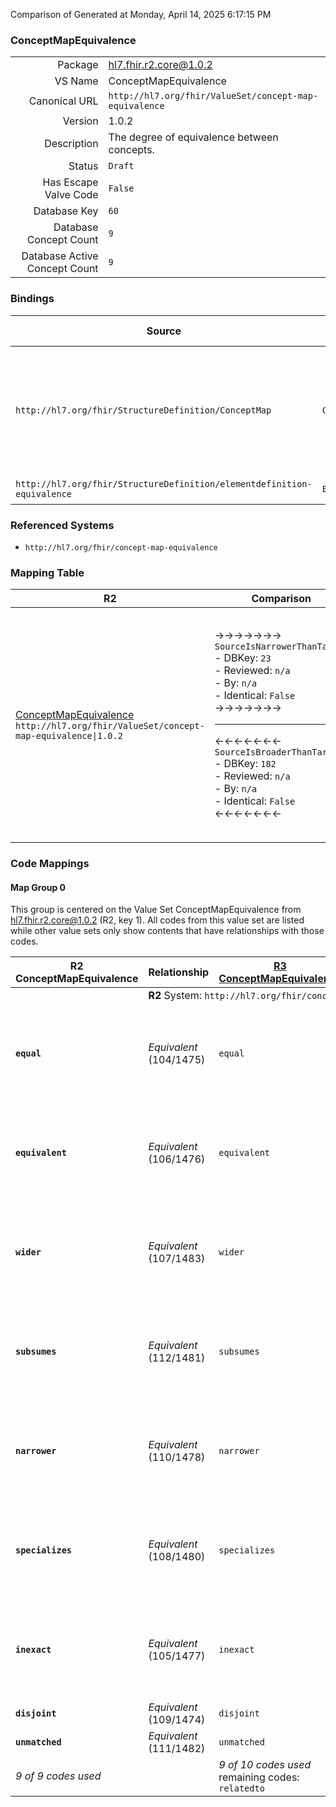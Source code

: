 Comparison of 
Generated at Monday, April 14, 2025 6:17:15 PM

### ConceptMapEquivalence

|      |     |
| ---: | --- |
| Package | hl7.fhir.r2.core@1.0.2 |
| VS Name | ConceptMapEquivalence |
| Canonical URL | `http://hl7.org/fhir/ValueSet/concept-map-equivalence` |
| Version | 1.0.2 |
| Description | The degree of equivalence between concepts. |
| Status | `Draft` |
| Has Escape Valve Code | `False` |
| Database Key | `60` |
| Database Concept Count | `9` |
| Database Active Concept Count | `9` |
### Bindings

| Source | Element | Binding | Strength | Element Short |
| ------ | ------- | ------- | -------- | ------------- |
| `http://hl7.org/fhir/StructureDefinition/ConceptMap` | `ConceptMap.element.target.equivalence` | `http://hl7.org/fhir/ValueSet/concept-map-equivalence` | `Required` | equivalent \| equal \| wider \| subsumes \| narrower \| specializes \| inexact \| unmatched \| disjoint |
| `http://hl7.org/fhir/StructureDefinition/elementdefinition-equivalence` | `Extension.valueCode` | `http://hl7.org/fhir/ValueSet/concept-map-equivalence` | `Required` | Value of extension |

### Referenced Systems

* `http://hl7.org/fhir/concept-map-equivalence`
### Mapping Table

| R2 | Comparison | R3 | Comparison | R4 | Comparison | R4B | Comparison | R5
| --- | --- | --- | --- | --- | --- | --- | --- | ---
| [ConceptMapEquivalence](/docs/R2/ValueSets/ConceptMapEquivalence.md)<br/> `http://hl7.org/fhir/ValueSet/concept-map-equivalence\|1.0.2` | →→→→→→→<br/>`SourceIsNarrowerThanTarget`<br/>- DBKey: `23`<br/>- Reviewed: `n/a`<br/>- By: `n/a`<br/>- Identical: `False`<br/>→→→→→→→<hr/>←←←←←←←<br/>`SourceIsBroaderThanTarget`<br/>- DBKey: `182`<br/>- Reviewed: `n/a`<br/>- By: `n/a`<br/>- Identical: `False`<br/>←←←←←←←| [ConceptMapEquivalence](/docs/R3/ValueSets/ConceptMapEquivalence.md)<br/> `http://hl7.org/fhir/ValueSet/concept-map-equivalence\|3.0.2` | →→→→→→→<br/>`Equivalent`<br/>- DBKey: `349`<br/>- Reviewed: `n/a`<br/>- By: `n/a`<br/>- Identical: `True`<br/>→→→→→→→<hr/>←←←←←←←<br/>`Equivalent`<br/>- DBKey: `572`<br/>- Reviewed: `n/a`<br/>- By: `n/a`<br/>- Identical: `True`<br/>←←←←←←←| [ConceptMapEquivalence](/docs/R4/ValueSets/ConceptMapEquivalence.md)<br/> `http://hl7.org/fhir/ValueSet/concept-map-equivalence\|4.0.1` | →→→→→→→<br/>`Equivalent`<br/>- DBKey: `1429`<br/>- Reviewed: `n/a`<br/>- By: `n/a`<br/>- Identical: `False`<br/>→→→→→→→<hr/>←←←←←←←<br/>`Equivalent`<br/>- DBKey: `1430`<br/>- Reviewed: `n/a`<br/>- By: `n/a`<br/>- Identical: `False`<br/>←←←←←←←| [ConceptMapEquivalence](/docs/R4B/ValueSets/ConceptMapEquivalence.md)<br/> `http://hl7.org/fhir/ValueSet/concept-map-equivalence\|4.3.0` | →→→→→→→<br/>`RelatedTo`<br/>- DBKey: `797`<br/>- Reviewed: `n/a`<br/>- By: `n/a`<br/>- Identical: `False`<br/>→→→→→→→<hr/>←←←←←←←<br/>`SourceIsNarrowerThanTarget`<br/>- DBKey: `1058`<br/>- Reviewed: `n/a`<br/>- By: `n/a`<br/>- Identical: `False`<br/>←←←←←←←| [ConceptMapRelationship](/docs/R5/ValueSets/ConceptMapRelationship.md)<br/> `http://hl7.org/fhir/ValueSet/concept-map-relationship\|5.0.0` 

### Code Mappings


#### Map Group 0

This group is centered on the Value Set ConceptMapEquivalence from hl7.fhir.r2.core@1.0.2 (R2, key 1).
All codes from this value set are listed while other value sets only show contents that have relationships with those codes.

| R2 ConceptMapEquivalence| Relationship | [R3 ConceptMapEquivalence](/docs/R3/ValueSets/ConceptMapEquivalence.md)| Relationship | [R4 ConceptMapEquivalence](/docs/R4/ValueSets/ConceptMapEquivalence.md)| Relationship | [R4B ConceptMapEquivalence](/docs/R4B/ValueSets/ConceptMapEquivalence.md)| Relationship | [R5 ConceptMapRelationship](/docs/R5/ValueSets/ConceptMapRelationship.md)
| --- | --- | --- | --- | --- | --- | --- | --- | ---
| <td colspan="8">**R2** System: `http://hl7.org/fhir/concept-map-equivalence`
| **`equal`**| _Equivalent_ <br/>(104/1475)| `equal`| _Equivalent_ <br/>(3008/5216)| `equal`| _Equivalent_ <br/>(14716/14717)| `equal`| →→→→ _SourceIsBroaderThanTarget_ →→→→ <br/>(7544)<hr/>←←←← __ ←←←← <br/>() | `equivalent`
| **`equivalent`**| _Equivalent_ <br/>(106/1476)| `equivalent`| _Equivalent_ <br/>(3010/5218)| `equivalent`| _Equivalent_ <br/>(14714/14715)| `equivalent`| →→→→ _SourceIsBroaderThanTarget_ →→→→ <br/>(7546)<hr/>←←←← _Equivalent_ ←←←← <br/>(9813) | `equivalent`
| **`wider`**| _Equivalent_ <br/>(107/1483)| `wider`| _Equivalent_ <br/>(3011/5219)| `wider`| _Equivalent_ <br/>(14718/14719)| `wider`| →→→→ _SourceIsBroaderThanTarget_ →→→→ <br/>(7547)<hr/>←←←← _Equivalent_ ←←←← <br/>(9816) | `source-is-narrower-than-target`
| **`subsumes`**| _Equivalent_ <br/>(112/1481)| `subsumes`| _Equivalent_ <br/>(3017/5225)| `subsumes`| _Equivalent_ <br/>(14720/14721)| `subsumes`| →→→→ _SourceIsNarrowerThanTarget_ →→→→ <br/>(7553)<hr/>←←←← __ ←←←← <br/>() | `source-is-broader-than-target`
| **`narrower`**| _Equivalent_ <br/>(110/1478)| `narrower`| _Equivalent_ <br/>(3014/5222)| `narrower`| _Equivalent_ <br/>(14722/14723)| `narrower`| →→→→ _SourceIsBroaderThanTarget_ →→→→ <br/>(7550)<hr/>←←←← _Equivalent_ ←←←← <br/>(9817) | `source-is-broader-than-target`
| **`specializes`**| _Equivalent_ <br/>(108/1480)| `specializes`| _Equivalent_ <br/>(3012/5220)| `specializes`| _Equivalent_ <br/>(14724/14725)| `specializes`| →→→→ _SourceIsNarrowerThanTarget_ →→→→ <br/>(7548)<hr/>←←←← __ ←←←← <br/>() | `source-is-narrower-than-target`
| **`inexact`**| _Equivalent_ <br/>(105/1477)| `inexact`| _Equivalent_ <br/>(3009/5217)| `inexact`| _Equivalent_ <br/>(14726/14727)| `inexact`| →→→→ _SourceIsBroaderThanTarget_ →→→→ <br/>(7545)<hr/>←←←← _Equivalent_ ←←←← <br/>(9814) | `related-to`
| **`disjoint`**| _Equivalent_ <br/>(109/1474)| `disjoint`| _Equivalent_ <br/>(3013/5221)| `disjoint`| _Equivalent_ <br/>(14730/14731)| `disjoint`| _Equivalent_ <br/>(7549/9815)| `not-related-to`
| **`unmatched`**| _Equivalent_ <br/>(111/1482)| `unmatched`| _Equivalent_ <br/>(3015/5223)| `unmatched`| _Equivalent_ <br/>(14728/14729)| `unmatched`| | | 
| *9 of 9 codes used* | | *9 of 10 codes used* <br/>remaining codes:<br/>`relatedto`| | *9 of 10 codes used* <br/>remaining codes:<br/>`relatedto`| | *9 of 10 codes used* <br/>remaining codes:<br/>`relatedto`| | *5 of 5 codes used* 

